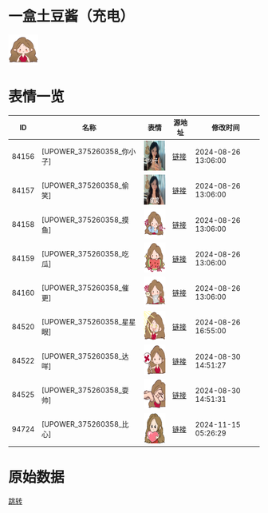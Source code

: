 # 一盒土豆酱（充电）

<img src="./cover.png" height="60" alt="cover" />

# 表情一览

|ID|名称|表情|源地址|修改时间|
|----|----|----|----|----|
|84156|[UPOWER_375260358_你小子]|<img src="./pic/084156_%5BUPOWER_375260358_你小子%5D.png" height="60" alt="你小子"/>|[链接](https://i0.hdslb.com/bfs/garb/415dce86aa61268fff297122b11e73c3d5761905.png)|2024-08-26 13:06:00|
|84157|[UPOWER_375260358_偷笑]|<img src="./pic/084157_%5BUPOWER_375260358_偷笑%5D.png" height="60" alt="偷笑"/>|[链接](https://i0.hdslb.com/bfs/garb/a13ffde9d11c92140f77c1f8125adc8d4cfb2564.png)|2024-08-26 13:06:00|
|84158|[UPOWER_375260358_摸鱼]|<img src="./pic/084158_%5BUPOWER_375260358_摸鱼%5D.png" height="60" alt="摸鱼"/>|[链接](https://i0.hdslb.com/bfs/garb/4962e6f482ac5ea7946a7669cf3344de394b844e.png)|2024-08-26 13:06:00|
|84159|[UPOWER_375260358_吃瓜]|<img src="./pic/084159_%5BUPOWER_375260358_吃瓜%5D.png" height="60" alt="吃瓜"/>|[链接](https://i0.hdslb.com/bfs/garb/a5f7790f56681887347519dfedee34735b542e18.png)|2024-08-26 13:06:00|
|84160|[UPOWER_375260358_催更]|<img src="./pic/084160_%5BUPOWER_375260358_催更%5D.png" height="60" alt="催更"/>|[链接](https://i0.hdslb.com/bfs/garb/50d2348715696e3702718c2635a28cc58ed6f37a.png)|2024-08-26 13:06:00|
|84520|[UPOWER_375260358_星星眼]|<img src="./pic/084520_%5BUPOWER_375260358_星星眼%5D.png" height="60" alt="星星眼"/>|[链接](https://i0.hdslb.com/bfs/garb/e004370f928e626eae88e9c066840e6182fd8002.png)|2024-08-26 16:55:00|
|84522|[UPOWER_375260358_达咩]|<img src="./pic/084522_%5BUPOWER_375260358_达咩%5D.png" height="60" alt="达咩"/>|[链接](https://i0.hdslb.com/bfs/garb/a271be59b1cc843b216c7082ce8c725d745feb49.png)|2024-08-30 14:51:27|
|84525|[UPOWER_375260358_耍帅]|<img src="./pic/084525_%5BUPOWER_375260358_耍帅%5D.png" height="60" alt="耍帅"/>|[链接](https://i0.hdslb.com/bfs/garb/b50a007e4c606705351dc99015b07769cfa555ba.png)|2024-08-30 14:51:31|
|94724|[UPOWER_375260358_比心]|<img src="./pic/094724_%5BUPOWER_375260358_比心%5D.png" height="60" alt="比心"/>|[链接](https://i0.hdslb.com/bfs/garb/f3266325214bfc28cec3f312c85d43995cf21975.png)|2024-11-15 05:26:29|

# 原始数据

[跳转](./raw.json)

